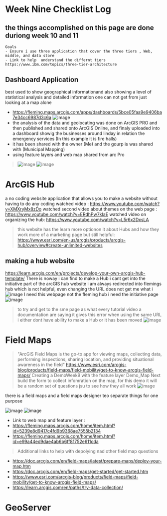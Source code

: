 # Week Nine Checklist Log
## the things accomplished on this page are done duriong week 10 and 11
````
Goals 
- Ensure i use three application that cover the three tiers , Web, middle, and data store
- Link to help  understand the differnt tiers https://www.ibm.com/topics/three-tier-architecture
````
## Dashboard Application 
best used to show geographical informationand also showing a level of statistical analysis and detailed information one can not get from just looking at a map alone
- https://fleming.maps.arcgis.com/apps/dashboards/5bce05faa9e9406ba7e34cc6987d3c6a
![image](https://github.com/alicoo510/Geom99TaskList/assets/146375997/f8053b76-96d4-4eb8-ba5c-b0704c0452e1)
- the analysis of the data and geolocating was done on ArcGIS PRO and then published and shared onto ArcGIS Online, and finaly uploaded into a dashboard showig the businesses around linday in relation the emergency services (In this example it is fire halls)
- it has been shared with the owner (Me) and the gourp is was shared with (Municipal Mapping)
- using feature layers and web map shared from arc Pro
> ![image](https://github.com/alicoo510/Geom99TaskList/assets/146375997/2fa453fc-feec-4dac-b6cc-1c6f1dec62a5)
> ![image](https://github.com/alicoo510/Geom99TaskList/assets/146375997/3fb05c7d-104e-444f-a689-a2a9bad6e228)

# ArcGIS Hub 
a no coding website application that allows you to make a website without having to do any coding
watched videp : https://www.youtube.com/watch?v=XMXryMx8zDo
watched second video about themes on the web page : https://www.youtube.com/watch?v=ERdhPw7kIaE
watched video on organizing the hub: https://www.youtube.com/watch?v=L5r6x2DxsLA
> this website has the learn more optionon it about Hubs and how they work more of a marketing page but still helpful: https://www.esri.com/en-us/arcgis/products/arcgis-hub/overview#create-unlimited-websites

## making a hub website
https://learn.arcgis.com/en/projects/develop-your-own-arcgis-hub-template/
There is noway i can find to make a Hub i cant get into the initiative part of the arcGIS hub website i am always redirected into flemings hub which is not helpful, even changing the URL does not get me what i 
![image](https://github.com/alicoo510/Geom99TaskList/assets/146375997/1c6576fb-e5f1-4919-80f7-ca3f57a036b5)
I need this webpage not the fleming hub i need the initiative page 
![image](https://github.com/alicoo510/Geom99TaskList/assets/146375997/0e4fabc4-e25c-4b34-866a-a431b2837b73)
>to try and get to the sme page as what every tutorial video a documentation are saying it gives this error when using the same URL i either dont have ability to make a Hub or it has been moved ![image](https://github.com/alicoo510/Geom99TaskList/assets/146375997/e9c29e7b-f367-4e56-a8d9-5b8c74b812b2)

# Field Maps 
>"ArcGIS Field Maps is the go-to app for viewing maps, collecting data, performing inspections, sharing location, and providing situational awareness in the field"
https://www.esri.com/arcgis-blog/products/field-maps/field-mobility/get-to-know-arcgis-field-maps/
Creating a DemoWeek9 with the feature layer Demo_Map
Next build the form to collect infomration on the map, for this demo it will be a random set of questions jsu to see how they all work
>![image](https://github.com/alicoo510/Geom99TaskList/assets/146375997/c11db063-ba68-4436-bcd7-a405ff98a030)

there is a field maps and a field maps designer teo separate things for one purpose

![image](https://github.com/alicoo510/Geom99TaskList/assets/146375997/d2edd672-9b10-4947-a4a7-6995452e4942)
![image](https://github.com/alicoo510/Geom99TaskList/assets/146375997/a85c558f-26ef-4c5d-81e0-84f41dbb34a9)

- Link to web map and feature layer :
- https://fleming.maps.arcgis.com/home/item.html?id=5239e8d9417c4fd9b9368ae7555b2134
- https://fleming.maps.arcgis.com/home/item.html?id=e99a44ed9dae4ab6b6ff81752e611cda
  
> Additional links to help with depolying nad other field map questions
- https://doc.arcgis.com/en/field-maps/latest/prepare-maps/deploy-your-map.htm
- https://doc.arcgis.com/en/field-maps/get-started/get-started.htm
- https://www.esri.com/arcgis-blog/products/field-maps/field-mobility/get-to-know-arcgis-field-maps/
- https://learn.arcgis.com/en/paths/try-data-collection/
# GeoServer

